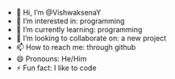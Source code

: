 - 👋 Hi, I’m @VishwaksenaY
- 👀 I’m interested in: programming
- 🌱 I’m currently learning: programming
- 💞️ I’m looking to collaborate on: a new project
- 📫 How to reach me: through github
- 😄 Pronouns: He/Him
- ⚡ Fun fact: I like to code
